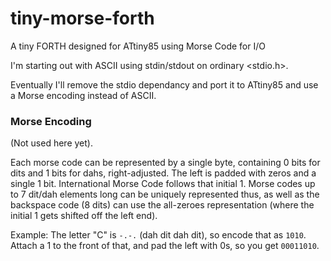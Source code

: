 # tiny-morse-forth
A tiny FORTH designed for ATtiny85 using Morse Code for I/O

I'm starting out with ASCII using stdin/stdout on ordinary <stdio.h>.

Eventually I'll remove the stdio dependancy and port it to ATtiny85
and use a Morse encoding instead of ASCII.

### Morse Encoding

(Not used here yet).

Each morse code can be represented by a single byte, containing 0 bits for
dits and 1 bits for dahs, right-adjusted.  The left is padded with zeros
and a single 1 bit.  International Morse Code follows that initial 1.
Morse codes up to 7 dit/dah elements long can be uniquely represented
thus, as well as the backspace code (8 dits) can use the all-zeroes
representation (where the initial 1 gets shifted off the left end).

Example: The letter "C" is `-.-.` (dah dit dah dit), so encode that as
`1010`.  Attach a 1 to the front of that, and pad the left with 0s,
so you get `00011010`.
